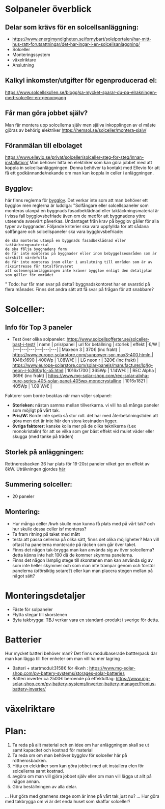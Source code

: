
# Solpaneler överblick


## Delar som krävs för en solcellsanläggning:
- https://www.energimyndigheten.se/fornybart/solelportalen/har-mitt-hus-ratt-forutsattningar/det-har-ingar-i-en-solcellsanlaggning/
- Solceller
- Monteringssystem
- växelriktare
- Anslutning

## Kalkyl inkomster/utgifter för egenproducerad el:
https://www.solcellskollen.se/blogg/sa-mycket-sparar-du-pa-elrakningen-med-solceller-en-genomgang

## Får man göra jobbet själv?
Man får montera upp solcellerna själv men själva inkopplingen av el måste gjöras av behörig elektriker
https://hemsol.se/solceller/montera-sjalv/

## Föranmälan till elbolaget
https://www.ellevio.se/privat/solceller/solceller-steg-for-steg/innan-installation/
Man behöver hitta en elektriker som kan göra jobbet med att koppla in solcellsanläggningen. Denna behöver ta kontakt med Ellevio för att få ett godkännande/nekande om man kan koppla in celler i anläggningen.

## Bygglov:
här finns reglerna för [bygglov](https://www.boverket.se/sv/PBL-kunskapsbanken/lov--byggande/anmalningsplikt/byggnader/andring/sol/).
Det verkar inte som att man behöver ett bygglov men reglerna är luddiga:
"Solfångare eller solcellspaneler som monteras utanpå en byggnads fasadbeklädnad eller taktäckningsmaterial är i vissa fall bygglovsbefriade även om de medför att byggnadens yttre utseende avsevärt påverkas. Undantaget från krav på bygglov gäller för alla typer av byggnader. Följande kriterier ska vara uppfyllda för att sådana solfångare och solcellspaneler ska vara bygglovsbefriade:

    de ska monteras utanpå en byggnads fasadbeklädnad eller taktäckningsmaterial
    de ska följa byggnadens form
    de får inte monteras på byggnader eller inom bebyggelseområden som är särskilt värdefulla
    de får inte monteras inom eller i anslutning till områden som är av riksintresse för totalförsvaret
    att solenergianläggningen inte kräver bygglov enligt den detaljplan som gäller för området
"
Todo: hur får man svar på detta? byggnadskontoret har en svarstid på flera månader. Finns det andra sätt att få svar på frågan för att snabbare?

# Solceller:
## Info för Top 3 paneler
* Test över olika solpaneler: https://www.solcellsofferter.se/solceller-bast-i-test/
| namn | pris/panel | url för betällning | storlek | effekt | €/W |
|---|---|---|---|---|---|
| Maxeon 3 | 370€ (inc frakt) |  [https://www.europe-solarstore.com/sunpower-spr-max3-400.htmln ](https://www.solar.se/se-webshop/heating--climate/photovoltaic-panels--inverters/photovoltaics-module/1200456525/)| 1046x1690 | 400Wp | 1.08W/€ |
| LG neon r | 320€ (inc frakt) | https://www.europe-solarstore.com/solar-panels/manufacturer/lg/lg-neon-r-lg360q1c-a5.html | 1016x1700 | 365Wp | 1.14W/€ |
| REC Alpha | 369€ (inc frakt) | https://www.mg-solar-shop.com/rec-solar-alpha-pure-series-405-solar-panel-405wp-monocrystalline | 1016x1821 | 405Wp | 1.09 W/€ |

Faktorer som borde beaktas när man väljer solpanel:
- **Storleken:** nästan samma mellan tillverkarna. vi vill ha så många paneler som möjligt på vårt tak.
- **Pris/W:** Borde inte spela så stor roll. det har med återbetalningstiden att göra men det är inte här den stora kostnaden ligger.
- **övriga faktorer:** kanske kolla mer på de olika teknikerna (t.ex monokristalin) för att se vilka som ger bäst effekt vid mulet väder eller skugga (med tanke på träden)

## Storlek på anläggningen:
Rottnerosbacken 36 har plats för 19-20st paneler vilket ger en effekt av 8kW. Uträkningen gjordes [här](Ritningar_tak.md)
## Summering solceller:
- 20 paneler


## Montering:
- Hur många celler /kwh skulle man kunna få plats med på vårt tak? och hur skulle dessa celler isf monteras?
- Ta fram ritning på taket med mått
- testa att passa cellerna på olika sätt, finns det olika möjligheter? Man vill oftast ha panelerna monterade på räcken som går över taket.
- Finns det någon tak-brygga man kan använda sig av över solcellerna? detta känns inte helt 100 då de kommer skymma panelerna. 
- Finns det någon lämplig stege till skorstenen man kan använda sig av som inte heller skymmer och som man inte trampar genom och förstör panelerna (oförsiktig sotare?) eller kan man placera stegen mellan på något sätt?

# Monteringsdetaljer
- Fäste för solpaneler
- Flytta stegar till skorstenen
- Byta takbrygga: [TBJ](https://www.tjb.se/underkategori/takstege-takbrygga) verkar vara en standard-produkt i sverige för detta.

# Batterier
Hur mycket batteri behöver man?
Det finns modulbaserade battterpack där man kan lägga till fler enheter om man vill ha mer lagring
- Batteri + startmodul:3158€ för 4kwh : https://www.mg-solar-shop.com/pv-battery-systems/storages-solar-batteries
- Batteri inverter ca 2500€ beroende på effektuttag: https://www.mg-solar-shop.com/pv-battery-systems/inverter-battery-manager/fronius-battery-inverter/

# växelriktare

# Plan:

1. Ta reda på allt material och en idee om hur anläggningen skall se ut samt kapacitet och kostnad för material
1. Ta reda om om man behöver bygglov för solceller här på rottnerosbacken.
1. Hitta en elektriker som kan göra jobbet med att installera elen för solcellerna samt kostnad.
1. avgöra om man vill gjöra jobbet själv eller om man vill lägga ut allt på någon annan. 
3. Göra beställningen av alla delar.

... Hur göra med grannens stege som är inne på vårt tak just nu?
... Hur göra med takbrygga om vi är det enda huset som skaffar solceller?


